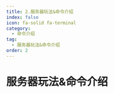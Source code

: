 ```yaml
---
title: 2.服务器玩法&命令介绍
index: false
icon: fa-solid fa-terminal
category:
  - 命令介绍
tag:
  - 服务器玩法&命令介绍
order: 2
---
```


# 服务器玩法&命令介绍